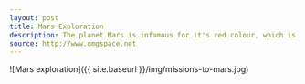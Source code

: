 ```yaml
---
layout: post
title: Mars Exploration
description: The planet Mars is infamous for it's red colour, which is due to a large amount of iron oxide on it's surface. The surface of Mars has many Earth-like features, including valleys, deserts, volcanoes and even polar ice caps similar to Earth's.
source: http://www.omgspace.net
---
```


![Mars exploration]({{ site.baseurl }}/img/missions-to-mars.jpg)

